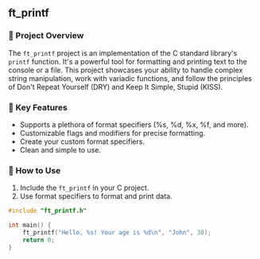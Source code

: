 ## ft_printf

### 📜 Project Overview

The `ft_printf` project is an implementation of the C standard library's `printf` function. It's a powerful tool for formatting and printing text to the console or a file. This project showcases your ability to handle complex string manipulation, work with variadic functions, and follow the principles of Don't Repeat Yourself (DRY) and Keep It Simple, Stupid (KISS).

### 🌟 Key Features

- Supports a plethora of format specifiers (%s, %d, %x, %f, and more).
- Customizable flags and modifiers for precise formatting.
- Create your custom format specifiers.
- Clean and simple to use.

### 🚀 How to Use

1. Include the `ft_printf` in your C project.
2. Use format specifiers to format and print data.

```c
#include "ft_printf.h"

int main() {
    ft_printf("Hello, %s! Your age is %d\n", "John", 30);
    return 0;
}
```
